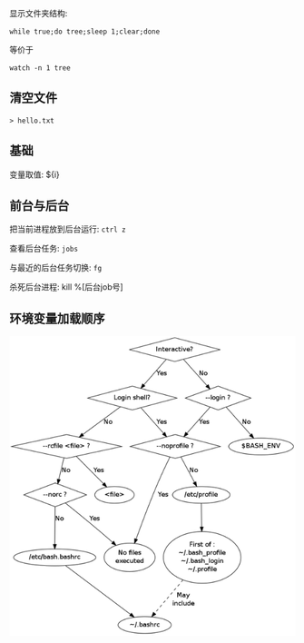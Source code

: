 显示文件夹结构:
```shell
while true;do tree;sleep 1;clear;done
```
等价于
```
watch -n 1 tree
```


## 清空文件
```
> hello.txt
```

## 基础

变量取值: ${i}

## 前台与后台

把当前进程放到后台运行: `ctrl z`

查看后台任务: `jobs`

与最近的后台任务切换: `fg`

杀死后台进程: kill %[后台job号]



## 环境变量加载顺序

![bash脚本加载顺序](/images/bash启动顺序.png)
